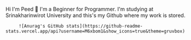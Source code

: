 Hi I'm Peed 👋
  I'm a Beginner for Programmer. I'm studying at Srinakharinwirot University and this's my Github where my work is stored.
  
         ![Anurag's GitHub stats](https://github-readme-stats.vercel.app/api?username=M6xbom1&show_icons=true&theme=gruvbox)
